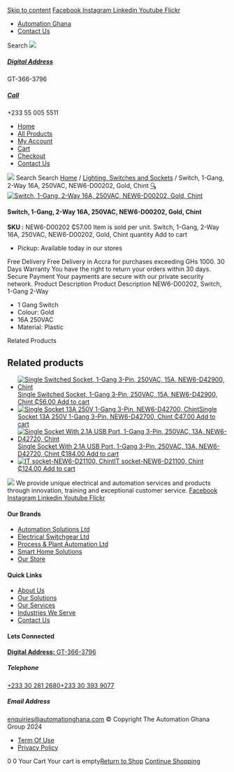[Skip to content](https://store.automationghana.com/product/switch-new6-d00202-chint/#content)
[ Facebook ](https://www.facebook.com/automationgh/) [ Instagram ](https://www.instagram.com/automationgh/) [ Linkedin ](https://www.linkedin.com/company/the-automation-ghana-limited/) [ Youtube ](https://www.youtube.com/channel/UCurrRDUSm5oIW39VXjn1u0w) [ Flickr ](https://www.flickr.com/photos/181794037@N07/)
  * [ Automation Ghana ](https://automationghana.com)
  * [ Contact Us ](https://store.automationghana.com/contact/)


Search
[ ![](https://store.automationghana.com/wp-content/uploads/2024/04/Website-TAGG-Logo-BLUE.png) ](https://store.automationghana.com/)
[ ](https://maps.app.goo.gl/m4xeaagWCNbLk4jM6)
#####  [ Digital Address ](https://maps.app.goo.gl/m4xeaagWCNbLk4jM6)
GT-366-3796 
[ ](tel:+233550055511)
#####  [ Call ](tel:+233550055511)
+233 55 005 5511 
  * [Home](https://store.automationghana.com/)
  * [All Products](https://store.automationghana.com/shop/)
  * [My Account](https://store.automationghana.com/my-account/)
  * [Cart](https://store.automationghana.com/cart/)
  * [Checkout](https://store.automationghana.com/checkout/)
  * [Contact Us](https://store.automationghana.com/contact/)


[![](https://store.automationghana.com/wp-content/uploads/2024/04/AutomationGhana_logo_white.png)](https://store.automationghana.com)
Search
Search
[Home](https://store.automationghana.com) / [Lighting, Switches and Sockets](https://store.automationghana.com/product-category/lighting-switches-and-sockets/) / Switch, 1-Gang, 2-Way 16A, 250VAC, NEW6-D00202, Gold, Chint
[🔍](https://store.automationghana.com/product/switch-new6-d00202-chint/)
[![Switch, 1-Gang, 2-Way 16A, 250VAC, NEW6-D00202, Gold, Chint](https://store.automationghana.com/wp-content/uploads/2020/04/1-gang-gold.jpg)](https://store.automationghana.com/wp-content/uploads/2020/04/1-gang-gold.jpg)
####  Switch, 1-Gang, 2-Way 16A, 250VAC, NEW6-D00202, Gold, Chint 
**SKU :** NEW6-D00202 
₵57.00
Item is sold per unit.
Switch, 1-Gang, 2-Way 16A, 250VAC, NEW6-D00202, Gold, Chint quantity
Add to cart
  * Pickup: Available today in our stores


Free Delivery 
Free Delivery in Accra for purchases exceeding GHs 1000. 
30 Days Warranty 
You have the right to return your orders within 30 days. 
Secure Payment 
Your payments are secure with our private security network. 
Product Description
Product Description
NEW6-D00202, Switch, 1-Gang 2-Way 
  * 1 Gang Switch
  * Colour: Gold
  * 16A 250VAC
  * Material: Plastic


Related Products 
## Related products
  * [![Single Switched Socket, 1-Gang 3-Pin, 250VAC, 15A, NEW6-D42900, Chint](https://store.automationghana.com/wp-content/uploads/2020/04/NEW6-D42900-300x300.jpg)Single Switched Socket, 1-Gang 3-Pin, 250VAC, 15A, NEW6-D42900, Chint ₵56.00 ](https://store.automationghana.com/product/single-socket-new6-d42900-chint/)
[Add to cart](https://store.automationghana.com/product/switch-new6-d00202-chint/?add-to-cart=1532)
  * [![Single Socket 13A 250V 1-Gang 3-Pin, NEW6-D42700, Chint](https://store.automationghana.com/wp-content/uploads/2020/04/ONLINE-STORE-SOCKET-7-300x300.jpg)Single Socket 13A 250V 1-Gang 3-Pin, NEW6-D42700, Chint ₵47.00 ](https://store.automationghana.com/product/single-socket-new6-d42700-chint/)
[Add to cart](https://store.automationghana.com/product/switch-new6-d00202-chint/?add-to-cart=1527)
  * [![Single Socket With 2.1A USB Port, 1-Gang 3-Pin, 250VAC, 13A, NEW6-D42720, Chint](https://store.automationghana.com/wp-content/uploads/2020/04/NEW6-D42720-300x300.jpg)Single Socket With 2.1A USB Port, 1-Gang 3-Pin, 250VAC, 13A, NEW6-D42720, Chint ₵184.00 ](https://store.automationghana.com/product/single-socket-new6-d42720-chint/)
[Add to cart](https://store.automationghana.com/product/switch-new6-d00202-chint/?add-to-cart=1531)
  * [![IT socket-NEW6-D21100, Chint](https://store.automationghana.com/wp-content/uploads/2020/04/the-two-300x300.jpg)IT socket-NEW6-D21100, Chint ₵124.00 ](https://store.automationghana.com/product/it-socket-new6-d21100-chint/)
[Add to cart](https://store.automationghana.com/product/switch-new6-d00202-chint/?add-to-cart=1519)


![](https://store.automationghana.com/wp-content/uploads/2024/04/AutomationGhana_logo_white.png)
We provide unique electrical and automation services and products through innovation, training and exceptional customer service.
[ Facebook ](https://www.facebook.com/automationgh/) [ Instagram ](https://www.instagram.com/automationgh/) [ Linkedin ](https://www.linkedin.com/company/the-automation-ghana-limited/) [ Youtube ](https://www.youtube.com/channel/UCurrRDUSm5oIW39VXjn1u0w) [ Flickr ](https://www.flickr.com/photos/181794037@N07/)
#### Our Brands
  * [ Automation Solutions Ltd ](https://store.automationghana.com/product/switch-new6-d00202-chint/)
  * [ Electrical Switchgear Ltd ](https://store.automationghana.com/product/switch-new6-d00202-chint/)
  * [ Process & Plant Automation Ltd ](https://store.automationghana.com/product/switch-new6-d00202-chint/)
  * [ Smart Home Solutions ](https://store.automationghana.com/product/switch-new6-d00202-chint/)
  * [ Our Store ](https://store.automationghana.com/product/switch-new6-d00202-chint/)


#### Quick Links
  * [ About Us ](https://store.automationghana.com/product/switch-new6-d00202-chint/)
  * [ Our Solutions ](https://store.automationghana.com/product/switch-new6-d00202-chint/)
  * [ Our Services ](https://store.automationghana.com/product/switch-new6-d00202-chint/)
  * [ Industries We Serve ](https://store.automationghana.com/product/switch-new6-d00202-chint/)
  * [ Contact Us ](https://store.automationghana.com/product/switch-new6-d00202-chint/)


#### Lets Connected
[**Digital Address:** GT-366-3796](https://maps.app.goo.gl/m4xeaagWCNbLk4jM6)
#####  Telephone 
[ +233 30 281 2680](tel:+233302812680)[+233 30 393 9077](https://store.automationghana.com/product/switch-new6-d00202-chint/+233303939077)
#####  Email Address 
enquiries@automationghana.com 
© Copyright The Automation Ghana Group 2024
  * [ Term Of Use ](https://store.automationghana.com/product/switch-new6-d00202-chint/)
  * [ Privacy Policy ](https://store.automationghana.com/product/switch-new6-d00202-chint/)


0
0
Your Cart
Your cart is empty[Return to Shop](https://store.automationghana.com/shop/)
[Continue Shopping](https://store.automationghana.com/product/switch-new6-d00202-chint/)
